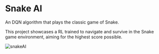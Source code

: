 # Snake AI

An DQN algorithm that plays the classic game of Snake.

This project showcases a RL trained to navigate and survive in the Snake game environment, aiming for the highest score possible.

![snakeAI](https://github.com/lileetung/snake-ai/assets/83776772/1bbe8957-4f28-44c0-84e6-7cc2c4734ccd)


